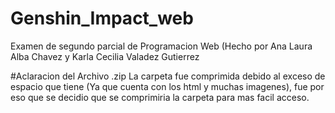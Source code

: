 # Genshin_Impact_web
Examen de segundo parcial de Programacion Web (Hecho por Ana Laura Alba Chavez y Karla Cecilia Valadez Gutierrez


#Aclaracion del Archivo .zip
La carpeta fue comprimida debido al exceso de espacio que tiene (Ya que cuenta con los html y muchas imagenes), fue por eso que se decidio que se comprimiria la carpeta para mas facil acceso. 
